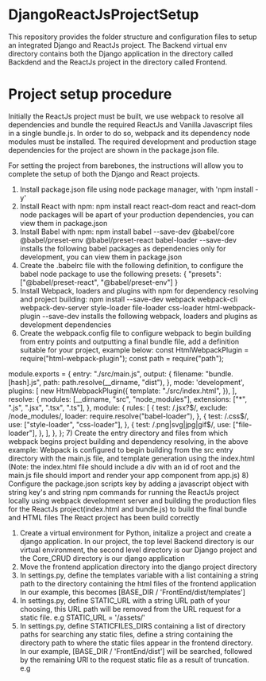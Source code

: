 # DjangoReactJsProjectSetup
This repository provides the folder structure and configuration files to setup an integrated Django and ReactJs project.
The Backend virtual env directory contains both the Django application in the directory called Backdend and the ReactJs project in the directory called Frontend.

# Project setup procedure
Initially the ReactJs project must be built, we use webpack to resolve all dependencies and bundle the required ReactJs and Vanilla Javascript files in a single bundle.js.
In order to do so, webpack and its dependency node modules must be installed. The required development and production stage dependencies for the project are shown in the package.json file.

For setting the project from barebones, the instructions will allow you to complete the setup of both the Django and React projects.
1) Install package.json file using node package manager, with 'npm install -y'
2) Install React with npm:
npm install react react-dom 
react and react-dom node packages will be apart of your production dependencies, you can view them in package.json
3) Install Babel with npm:
npm install babel --save-dev @babel/core @babel/preset-env @babel/preset-react babel-loader
--save-dev installs the following babel packages as dependencies only for development, you can view them in package.json
4) Create the .babelrc file with the following definition, to configure the babel node package to use the following presets:
{ 
    "presets": ["@babel/preset-react", "@babel/preset-env"] 
}
5) Install Webpack, loaders and plugins with npm for dependency resolving and project building:
npm install --save-dev webpack webpack-cli webpack-dev-server style-loader file-loader css-loader html-webpack-plugin
--save-dev installs the following webpack, loaders and plugins as development dependencies
6) Create the webpack.config file to configure webpack to begin building from entry points and outputting a final bundle file, add a definition suitable for your project, example below:
const HtmlWebpackPlugin = require("html-webpack-plugin"); 
const path = require("path"); 

module.exports = { 
  entry: "./src/main.js", 
  output: { 
    filename: "bundle.[hash].js", 
    path: path.resolve(__dirname, "dist"), 
  }, 
  mode: 'development', 
  plugins: [ 
    new HtmlWebpackPlugin({ 
      template: "./src/index.html", 
    }), 
  ], 
  resolve: { 
    modules: [__dirname, "src", "node_modules"], 
    extensions: ["*", ".js", ".jsx", ".tsx", ".ts"], 
  }, 
  module: { 
    rules: [ 
      { 
        test: /\.jsx?$/, 
        exclude: /node_modules/, 
        loader: require.resolve("babel-loader"), 
      }, 
      { 
        test: /\.css$/, 
        use: ["style-loader", "css-loader"], 
      }, 
      { 
        test: /\.png|svg|jpg|gif$/, 
        use: ["file-loader"], 
      }, 
    ], 
  }, 
};
7) Create the entry directory and files from which webpack begins project building and dependency resolving, in the above example:
Webpack is configured to begin building from the src entry directory with the main.js file, and template generation using the index.html
(Note: the index.html file should include a div with an id of root and the main.js file should import and render your app component from app.js)
8) Configure the package.json scripts key by adding a javascript object with string key's and string npm commands for running the ReactJs project locally using webpack development server and building the production files for the ReactJs project(index.html and bundle.js)
to build the final bundle and HTML files
The React project has been build correctly

1) Create a virtual environment for Python, initalize a project and create a django application.
In our project, the top level Backend directory is our virtual environment, the second level directory is our Django project and the Core_CRUD directory is our django application
2) Move the frontend application directory into the django project directory
3) In settings.py, define the templates variable with a list containing a string path to the directory containing the html files of the frontend application 
In our example, this becomes [BASE_DIR / 'FrontEnd/dist/templates']
4) In settings.py, define STATIC_URL with a string URL path of your choosing, this URL path will be removed from the URL request for a static file.
e.g STATIC_URL = '/assets/'
5) In settings.py, define STATICFILES_DIRS containing a list of directory paths for searching any static files, define a string containing the directory path to where the static files appear in the frontend directory. In our example, [BASE_DIR / 'FrontEnd/dist'] will be searched, followed by the remaining URl to the request static file as a result of truncation.
e.g <script defer="defer" src="/assets/Core_CRUD/bundle.js">, /assets/ will be removed, determined by the STATIC_URL = '/assets/' variable in settings.py. Core_CRUD/bundle.js is searched in [BASE_DIR / 'FrontEnd/dist'].
The paths will be searched when URL requests to the static file is made. e.g Embedding URL to static file in html template or ajax requests 

Alternatively for a simpler approach, its possible to clone the project to your working directory using "git clone". Changing the configuration of webpack.config.js, package.json, django settings.py and dist folder build files to suit your application requirements.
